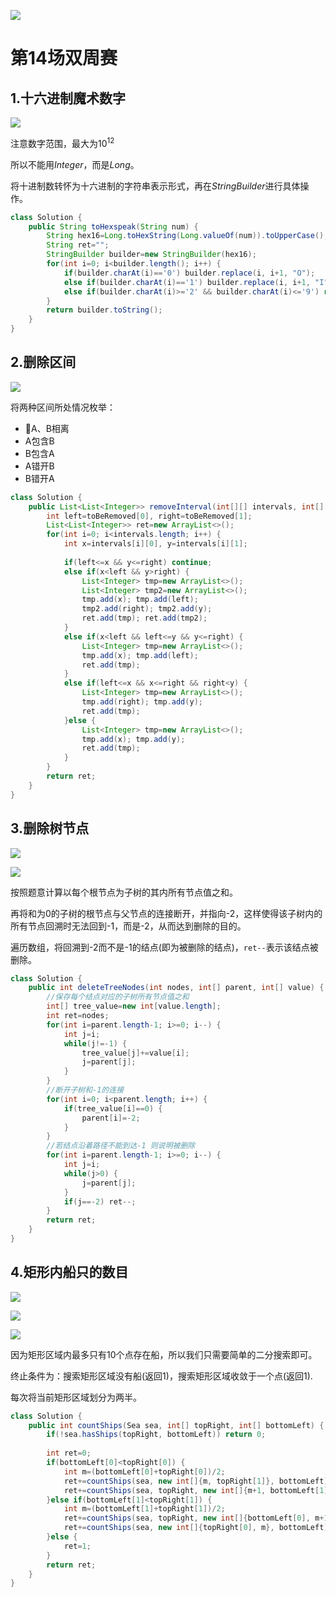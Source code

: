 ![](https://tyh-blog-image.oss-cn-beijing.aliyuncs.com/pixiv%E4%BD%9C%E5%93%81/DL_QbsNU8AAt6C6.jpeg)

# 第14场双周赛

## 1.十六进制魔术数字

![](https://tyh-blog-image.oss-cn-beijing.aliyuncs.com/LeetCode-%E5%9B%BE%E7%89%87/14%E5%9C%BA%E5%8F%8C%E5%91%A8%E8%B5%9B/%E5%B1%8F%E5%B9%95%E5%BF%AB%E7%85%A7%202019-12-01%20%E4%B8%8A%E5%8D%8812.28.50.png)

注意数字范围，最大为$10^12$

所以不能用$Integer$，而是$Long$。

将十进制数转怀为十六进制的字符串表示形式，再在$StringBuilder$进行具体操作。

```java
class Solution {
    public String toHexspeak(String num) {
        String hex16=Long.toHexString(Long.valueOf(num)).toUpperCase();
        String ret="";
        StringBuilder builder=new StringBuilder(hex16);
        for(int i=0; i<builder.length(); i++) {
            if(builder.charAt(i)=='0') builder.replace(i, i+1, "O");
            else if(builder.charAt(i)=='1') builder.replace(i, i+1, "I");
            else if(builder.charAt(i)>='2' && builder.charAt(i)<='9') return "ERROR";
        }
        return builder.toString();
    }
}
```

## 2.删除区间

![](https://tyh-blog-image.oss-cn-beijing.aliyuncs.com/LeetCode-%E5%9B%BE%E7%89%87/14%E5%9C%BA%E5%8F%8C%E5%91%A8%E8%B5%9B/%E5%B1%8F%E5%B9%95%E5%BF%AB%E7%85%A7%202019-12-01%20%E4%B8%8A%E5%8D%8812.29.08.png)

将两种区间所处情况枚举：
- A、B相离
- A包含B
- B包含A
- A错开B
- B错开A


```java
class Solution {
    public List<List<Integer>> removeInterval(int[][] intervals, int[] toBeRemoved) {
        int left=toBeRemoved[0], right=toBeRemoved[1];
        List<List<Integer>> ret=new ArrayList<>();
        for(int i=0; i<intervals.length; i++) {
            int x=intervals[i][0], y=intervals[i][1];
            
            if(left<=x && y<=right) continue;
            else if(x<left && y>right) {
                List<Integer> tmp=new ArrayList<>();
                List<Integer> tmp2=new ArrayList<>();
                tmp.add(x); tmp.add(left);
                tmp2.add(right); tmp2.add(y);
                ret.add(tmp); ret.add(tmp2);
            }
            else if(x<left && left<=y && y<=right) {
                List<Integer> tmp=new ArrayList<>();
                tmp.add(x); tmp.add(left);
                ret.add(tmp);
            }
            else if(left<=x && x<=right && right<y) {
                List<Integer> tmp=new ArrayList<>();
                tmp.add(right); tmp.add(y);
                ret.add(tmp);
            }else {
                List<Integer> tmp=new ArrayList<>();
                tmp.add(x); tmp.add(y);
                ret.add(tmp);
            }
        }
        return ret;
    }
}
```

## 3.删除树节点

![](https://tyh-blog-image.oss-cn-beijing.aliyuncs.com/LeetCode-%E5%9B%BE%E7%89%87/14%E5%9C%BA%E5%8F%8C%E5%91%A8%E8%B5%9B/%E5%B1%8F%E5%B9%95%E5%BF%AB%E7%85%A7%202019-12-01%20%E4%B8%8A%E5%8D%8812.29.31.png)

![](https://tyh-blog-image.oss-cn-beijing.aliyuncs.com/LeetCode-%E5%9B%BE%E7%89%87/14%E5%9C%BA%E5%8F%8C%E5%91%A8%E8%B5%9B/%E5%B1%8F%E5%B9%95%E5%BF%AB%E7%85%A7%202019-12-01%20%E4%B8%8A%E5%8D%8812.29.38.png)

按照题意计算以每个根节点为子树的其内所有节点值之和。

再将和为0的子树的根节点与父节点的连接断开，并指向-2，这样使得该子树内的所有节点回溯时无法回到-1，而是-2，从而达到删除的目的。

遍历数组，将回溯到-2而不是-1的结点(即为被删除的结点)，`ret--`表示该结点被删除。

```java
class Solution {
    public int deleteTreeNodes(int nodes, int[] parent, int[] value) {
        //保存每个结点对应的子树所有节点值之和
        int[] tree_value=new int[value.length];
        int ret=nodes;
        for(int i=parent.length-1; i>=0; i--) {
            int j=i;
            while(j!=-1) {
                tree_value[j]+=value[i];
                j=parent[j];
            }
        }
        //断开子树和-1的连接
        for(int i=0; i<parent.length; i++) {
            if(tree_value[i]==0) {
                parent[i]=-2;
            }
        }
        //若结点沿着路径不能到达-1 则说明被删除
        for(int i=parent.length-1; i>=0; i--) {
            int j=i;
            while(j>0) {
                j=parent[j];
            }
            if(j==-2) ret--;
        }
        return ret;
    }
}
```

## 4.矩形内船只的数目

![](https://tyh-blog-image.oss-cn-beijing.aliyuncs.com/LeetCode-%E5%9B%BE%E7%89%87/14%E5%9C%BA%E5%8F%8C%E5%91%A8%E8%B5%9B/%E5%B1%8F%E5%B9%95%E5%BF%AB%E7%85%A7%202019-12-01%20%E4%B8%8A%E5%8D%8812.30.10.png)

![](https://tyh-blog-image.oss-cn-beijing.aliyuncs.com/LeetCode-%E5%9B%BE%E7%89%87/14%E5%9C%BA%E5%8F%8C%E5%91%A8%E8%B5%9B/%E5%B1%8F%E5%B9%95%E5%BF%AB%E7%85%A7%202019-12-01%20%E4%B8%8A%E5%8D%8812.30.22.png)

![](https://tyh-blog-image.oss-cn-beijing.aliyuncs.com/LeetCode-%E5%9B%BE%E7%89%87/14%E5%9C%BA%E5%8F%8C%E5%91%A8%E8%B5%9B/%E5%B1%8F%E5%B9%95%E5%BF%AB%E7%85%A7%202019-12-01%20%E4%B8%8A%E5%8D%8812.30.32.png)

因为矩形区域内最多只有10个点存在船，所以我们只需要简单的二分搜索即可。

终止条件为：搜索矩形区域没有船(返回1)，搜索矩形区域收敛于一个点(返回1).

每次将当前矩形区域划分为两半。

```java
class Solution {
    public int countShips(Sea sea, int[] topRight, int[] bottomLeft) {
        if(!sea.hasShips(topRight, bottomLeft)) return 0;
        
        int ret=0;
        if(bottomLeft[0]<topRight[0]) {
            int m=(bottomLeft[0]+topRight[0])/2;
            ret+=countShips(sea, new int[]{m, topRight[1]}, bottomLeft);
            ret+=countShips(sea, topRight, new int[]{m+1, bottomLeft[1]});
        }else if(bottomLeft[1]<topRight[1]) {
            int m=(bottomLeft[1]+topRight[1])/2;
            ret+=countShips(sea, topRight, new int[]{bottomLeft[0], m+1});
            ret+=countShips(sea, new int[]{topRight[0], m}, bottomLeft);
        }else {
            ret=1;
        }
        return ret;
    }
}
```
